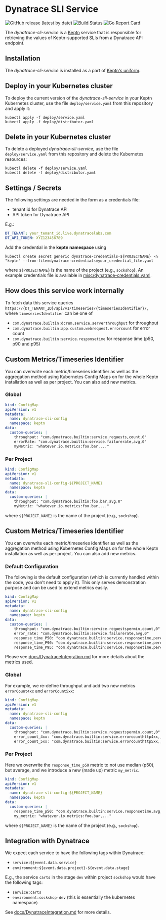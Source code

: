 # Dynatrace SLI Service
![GitHub release (latest by date)](https://img.shields.io/github/v/release/keptn-contrib/dynatrace-sli-service)
[![Build Status](https://travis-ci.org/keptn-contrib/dynatrace-sli-service.svg?branch=master)](https://travis-ci.org/keptn-contrib/dynatrace-sli-service)
[![Go Report Card](https://goreportcard.com/badge/github.com/keptn-contrib/dynatrace-sli-service)](https://goreportcard.com/report/github.com/keptn-contrib/dynatrace-sli-service)

The *dynatrace-sli-service* is a [Keptn](https://keptn.sh) service that is responsible for retrieving the values of Keptn-supported SLIs from a Dynatrace API endpoint.

## Installation

The *dynatrace-sli-service* is installed as a part of [Keptn's uniform](https://keptn.sh).

## Deploy in your Kubernetes cluster

To deploy the current version of the *dynatrace-sli-service* in your Keptn Kubernetes cluster, use the file `deploy/service.yaml` from this repository and apply it:

```console
kubectl apply -f deploy/service.yaml
kubectl apply -f deploy/distributor.yaml
```

## Delete in your Kubernetes cluster

To delete a deployed *dynatrace-sli-service*, use the file `deploy/service.yaml` from this repository and delete the Kubernetes resources:

```console
kubectl delete -f deploy/service.yaml
kubectl delete -f deploy/distributor.yaml
```

## Settings / Secrets

The following settings are needed in the form as a credentials file:

* tenant id for Dynatrace API
* API token for Dynatrace API

E.g.:
```yaml
DT_TENANT: your_tenant_id.live.dynatracelabs.com
DT_API_TOKEN: XYZ123456789
```
Add the credential in the **keptn namespace** using
```console
kubectl create secret generic dynatrace-credentials-${PROJECTNAME} -n "keptn" --from-file=dynatrace-credentials=your_credential_file.yaml
```
where `${PROJECTNAME}` is the name of the project (e.g., `sockshop`). An example credentials file is available in 
 [misc/dynatrace-credentials.yaml](misc/dynatrace-credentials.yaml).

## How does this service work internally

To fetch data this service queries ``https://{DT_TENANT_ID}/api/v1/timeseries/{timeseriesIdentifier}/``, where 
 `timeseriesIdentifier` can be one of

* `com.dynatrace.builtin:dcrum.service.serverthroughput` for throughput
* `com.dynatrace.builtin:app.custom.webrequest.errorcount` for error count
* `com.dynatrace.builtin:service.responsetime` for response time (p50, p90 and p95)

## Custom Metrics/Timeseries Identifier

You can overwrite each metric/timeseries identifier as well as the aggregation method using Kubernetes Config Maps on
 for the whole Keptn installation as well as per project. You can also add new metrics.


### Global
```yaml
kind: ConfigMap
apiVersion: v1
metadata:
  name: dynatrace-sli-config
  namespace: keptn
data:
  custom-queries: |
    throughput: "com.dynatrace.builtin:service.requests,count,0"
    errorRate: "com.dynatrace.builtin:service.failurerate,avg,0"
    myMetric: "whatever.io.metrics:foo.bar,..."
```


### Per Project

```yaml
kind: ConfigMap
apiVersion: v1
metadata:
  name: dynatrace-sli-config-${PROJECT_NAME}
  namespace: keptn
data:
  custom-queries: |
    throughput: "com.dynatrace.builtin:foo.bar,avg,0"
    myMetric: "whatever.io.metrics:foo.bar,..."
```
where `${PROJECT_NAME}` is the name of the project (e.g., `sockshop`). 

## Custom Metrics/Timeseries Identifier

You can overwrite each metric/timeseries identifier as well as the aggregation method using Kubernetes Config Maps on
 for the whole Keptn installation as well as per project. You can also add new metrics.
 

### Default Configuration
The following is the default configuration (which is currently handled within the code, you don't need to apply it). 
 This only serves demonstration purpose and can be used to extend metrics easily.
 
```yaml
kind: ConfigMap
apiVersion: v1
metadata:
  name: dynatrace-sli-config
  namespace: keptn
data:
  custom-queries: |
    throughput: "com.dynatrace.builtin:service.requestspermin,count,0"
    error_rate: "com.dynatrace.builtin:service.failurerate,avg,0"
    response_time_P50: "com.dynatrace.builtin:service.responsetime,percentile,50"
    response_time_P90: "com.dynatrace.builtin:service.responsetime,percentile,90"
    response_time_P95: "com.dynatrace.builtin:service.responsetime,percentile,95"
```

Please see [docs/DynatraceIntegration.md](docs/DynatraceIntegration.md) for more details about the metrics used.

### Global
For example, we re-define throughput and add two new metrics `errorCount4xx` and `errorCount5xx`:
```yaml
kind: ConfigMap
apiVersion: v1
metadata:
  name: dynatrace-sli-config
  namespace: keptn
data:
  custom-queries: |
    throughput: "com.dynatrace.builtin:service.requestspermin,count,0"
    error_count_4xx: "com.dynatrace.builtin:service.errorcounthttp4xx,,0"
    error_count_5xx: "com.dynatrace.builtin:service.errorcounthttp5xx,,0"
```


### Per Project
Here we overwrite the `response_time_p50` metric to not use median (p50), but average, and we introduce a new (made up)
 metric `my_metric`.
```yaml
kind: ConfigMap
apiVersion: v1
metadata:
  name: dynatrace-sli-config-${PROJECT_NAME}
  namespace: keptn
data:
  custom-queries: |
    response_time_p50: "com.dynatrace.builtin:service.responsetime,avg,0"
    my_metric: "whatever.io.metrics:foo.bar,..."
```
where `${PROJECT_NAME}` is the name of the project (e.g., `sockshop`). 

## Integration with Dynatrace

We expect each service to have the following tags within Dynatrace:

* ``service:${event.data.service}``
* ``environment:${event.data.project}-${event.data.stage}``

E.g., the service `carts` in the stage `dev` within project `sockshop` would have the following tags:

* ``service:carts``
* ``environment:sockshop-dev`` (this is essentially the kubernetes namespace)

See [docs/DynatraceIntegration.md](docs/DynatraceIntegration.md) for more details.

